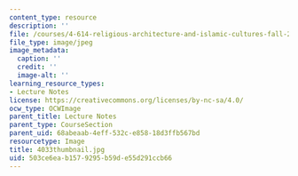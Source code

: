 ```yaml
---
content_type: resource
description: ''
file: /courses/4-614-religious-architecture-and-islamic-cultures-fall-2002/503ce6eab1579295b59de55d291ccb66_4033thumbnail.jpg
file_type: image/jpeg
image_metadata:
  caption: ''
  credit: ''
  image-alt: ''
learning_resource_types:
- Lecture Notes
license: https://creativecommons.org/licenses/by-nc-sa/4.0/
ocw_type: OCWImage
parent_title: Lecture Notes
parent_type: CourseSection
parent_uid: 68abeaab-4eff-532c-e858-18d3ffb567bd
resourcetype: Image
title: 4033thumbnail.jpg
uid: 503ce6ea-b157-9295-b59d-e55d291ccb66
---
```


